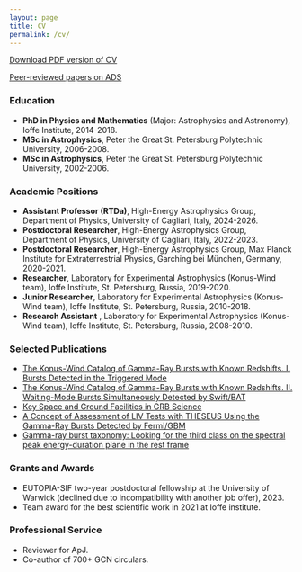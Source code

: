 ```yaml
---
layout: page
title: CV
permalink: /cv/
---
```


[Download PDF version of CV](/assets/docs/cv.pdf)

[Peer-reviewed papers on ADS](https://ui.adsabs.harvard.edu/public-libraries/Pkam8mgQQHuv1FsdqrzuBQ)

### Education
- **PhD in Physics and Mathematics** (Major: Astrophysics and Astronomy), Ioffe Institute, 2014-2018.
- **MSc in Astrophysics**, Peter the Great St. Petersburg Polytechnic University, 2006-2008.
- **MSc in Astrophysics**, Peter the Great St. Petersburg Polytechnic University, 2002-2006.

### Academic Positions
- **Assistant Professor (RTDa)**, High-Energy Astrophysics Group, Department of Physics, University of
Cagliari, Italy, 2024-2026.
- **Postdoctoral Researcher**, High-Energy Astrophysics Group, Department of Physics, University of
Cagliari, Italy, 2022-2023.
- **Postdoctoral Researcher**, High-Energy Astrophysics Group, Max Planck Institute for Extraterrestrial Physics, Garching bei München, Germany, 2020-2021.
- **Researcher**, Laboratory for Experimental Astrophysics (Konus-Wind team), Ioffe Institute, St. Petersburg, Russia, 2019-2020.
- **Junior Researcher**, Laboratory for Experimental Astrophysics (Konus-Wind team), Ioffe Institute, St. Petersburg, Russia, 2010-2018.
- **Research Assistant** , Laboratory for Experimental Astrophysics (Konus-Wind team), Ioffe Institute, St. Petersburg, Russia, 2008-2010.

### Selected Publications
- [The Konus-Wind Catalog of Gamma-Ray Bursts with Known Redshifts. I. Bursts Detected in the Triggered Mode](https://ui.adsabs.harvard.edu/abs/2017ApJ...850..161T/abstract)
- [The Konus-Wind Catalog of Gamma-Ray Bursts with Known Redshifts. II. Waiting-Mode Bursts Simultaneously Detected by Swift/BAT](https://ui.adsabs.harvard.edu/abs/2021ApJ...908...83T/abstract)
- [Key Space and Ground Facilities in GRB Science](https://ui.adsabs.harvard.edu/abs/2022Univ....8..373T/abstract)
- [A Concept of Assessment of LIV Tests with THESEUS Using the Gamma-Ray Bursts Detected by Fermi/GBM](https://ui.adsabs.harvard.edu/abs/2023Univ....9..359T/abstract)
- [Gamma-ray burst taxonomy: Looking for the third class on the spectral peak energy-duration plane in the rest frame](https://ui.adsabs.harvard.edu/abs/2025A%26A...698A.169T/abstract)

### Grants and Awards
- EUTOPIA-SIF two-year postdoctoral fellowship at the University of Warwick (declined due to incompatibility with another job offer), 2023.
- Team award for the best scientific work in 2021 at Ioffe institute.

### Professional Service
- Reviewer for ApJ.
- Co-author of 700+ GCN circulars.
<!-- - SOC for COSPAR 2026 -->
